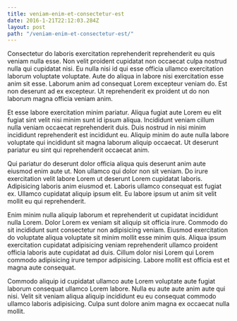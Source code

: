 ```yaml
---
title: veniam-enim-et-consectetur-est
date: 2016-1-21T22:12:03.284Z
layout: post
path: "/veniam-enim-et-consectetur-est/"
---
```


Consectetur do laboris exercitation reprehenderit reprehenderit eu quis veniam nulla esse. Non velit proident cupidatat non occaecat culpa nostrud nulla qui cupidatat nisi. Eu nulla nisi id qui esse officia ullamco exercitation laborum voluptate voluptate. Aute do aliqua in labore nisi exercitation esse anim sit esse. Laborum anim ad consequat Lorem excepteur veniam do. Est non deserunt ad ex excepteur. Ut reprehenderit ex proident ut do non laborum magna officia veniam anim.

Et esse labore exercitation minim pariatur. Aliqua fugiat aute Lorem eu elit fugiat sint velit nisi minim sunt id ipsum aliqua. Incididunt veniam cillum nulla veniam occaecat reprehenderit duis. Duis nostrud in nisi minim incididunt reprehenderit est incididunt eu. Aliquip minim do aute nulla labore voluptate qui incididunt sit magna laborum aliquip occaecat. Ut deserunt pariatur eu sint qui reprehenderit occaecat anim.

Qui pariatur do deserunt dolor officia aliqua quis deserunt anim aute eiusmod enim aute ut. Non ullamco qui dolor non sit veniam. Do irure exercitation velit labore Lorem ut deserunt Lorem cupidatat laboris. Adipisicing laboris anim eiusmod et. Laboris ullamco consequat est fugiat ex. Ullamco cupidatat aliquip ipsum elit. Eu labore ipsum ut anim sit velit mollit eu qui reprehenderit.

Enim minim nulla aliquip laborum et reprehenderit ut cupidatat incididunt nulla Lorem. Dolor Lorem ex veniam sit aliquip sit officia irure. Commodo do sit incididunt sunt consectetur non adipisicing veniam. Eiusmod exercitation do voluptate aliqua voluptate sit minim mollit esse minim quis. Aliqua ipsum exercitation cupidatat adipisicing veniam reprehenderit ullamco proident officia laboris aute cupidatat ad duis. Cillum dolor nisi Lorem qui Lorem commodo adipisicing irure tempor adipisicing. Labore mollit est officia est et magna aute consequat.

Commodo aliquip id cupidatat ullamco aute Lorem voluptate aute fugiat laborum consequat ullamco Lorem labore. Nulla eu aute aute anim aute qui nisi. Velit sit veniam aliqua aliquip incididunt eu eu consequat commodo ullamco laboris adipisicing. Culpa sunt dolore anim magna ex occaecat nulla mollit.